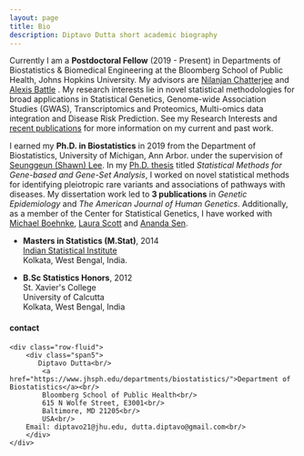 ```yaml
---
layout: page
title: Bio
description: Diptavo Dutta short academic biography
---
```


<p align="justify">

Currently I am a <b>Postdoctoral Fellow</b> (2019 - Present) in Departments of Biostatistics & Biomedical Engineering at the Bloomberg School of Public Health, Johns Hopkins University. My advisors are <a href="https://www.jhsph.edu/faculty/directory/profile/1826/nilanjan-chatterjee">Nilanjan Chatterjee</a>  and <a href="https://www.bme.jhu.edu/people/faculty/alexis-battle">Alexis Battle</a> . My research interests lie in novel statistical methodologies for broad applications in Statistical Genetics, Genome-wide Association Studies (GWAS), Transcriptomics and Proteomics, Multi-omics data integration and Disease Risk Prediction. See my Research Interests and <a href="https://diptavo.github.io/pages/pubs.html"> recent publications</a> for more information on my current and past work.

</p>

<p></p>
<p></p>
<p></p>


<p align="justify">

I earned my <b>Ph.D. in Biostatistics</b> in 2019 from the Department of Biostatistics, University of Michigan, Ann Arbor. under the supervision of <a href="https://sph.umich.edu/faculty-profiles/lee-seunggeun.html">Seunggeun (Shawn) Lee</a>. In my <a href="https://diptavo.github.io/pages/pubs.html#dissertation">Ph.D. thesis</a> titled <i>Statistical Methods for Gene-based and Gene-Set Analysis</i>, I worked on novel statistical methods for identifying pleiotropic rare variants and associations of pathways with diseases. My dissertation work led to <b>3 publications</b> in <i>Genetic Epidemiology</i> and <i>The American Journal of Human Genetics</i>.  Additionally, as a member of the Center for Statistical Genetics, I have worked with <a href="https://sph.umich.edu/faculty-profiles/boehnke-michael.html">Michael Boehnke</a>, <a href="https://sph.umich.edu/faculty-profiles/scott-laura.html">Laura Scott</a> and <a href="https://sph.umich.edu/faculty-profiles/sen-ananda.html">Ananda Sen</a>. 

</p>

- **Masters in Statistics (M.Stat)**, 2014<br />
    [Indian Statistical Institute](https://www.isical.ac.in/)<br />
    Kolkata, West Bengal, India.

- **B.Sc Statistics Honors**, 2012 <br/>
  St. Xavier's College <br/>
  University of Calcutta <br/>
  Kolkata, West Bengal, India

<p></p>

<!--

<p></p>

<td class="left">
    <img id="frontphoto" src="wordcloud.svg" width="500" height="500" alt="" />
</td>

-->

<div class="container">
<h4><a name="contact"></a>contact</h4>

    <div class="row-fluid">
        <div class="span5">
           Diptavo Dutta<br/>
            <a href="https://www.jhsph.edu/departments/biostatistics/">Department of Biostatistics</a><br/>
            Bloomberg School of Public Health<br/>
            615 N Wolfe Street, E3001<br/>
            Baltimore, MD 21205<br/>
            USA<br/>
	    Email: diptavo21@jhu.edu, dutta.diptavo@gmail.com<br/>
        </div>
    </div>
</div>
